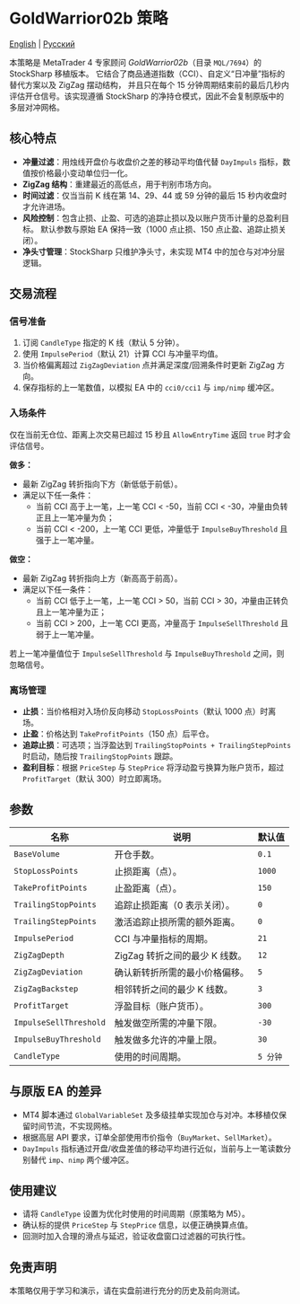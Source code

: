 # GoldWarrior02b 策略
[English](README.md) | [Русский](README_ru.md)

本策略是 MetaTrader 4 专家顾问 *GoldWarrior02b*（目录 `MQL/7694`）的 StockSharp 移植版本。
它结合了商品通道指数（CCI）、自定义“日冲量”指标的替代方案以及 ZigZag 摆动结构，
并且只在每个 15 分钟周期结束前的最后几秒内评估开仓信号。该实现遵循 StockSharp
的净持仓模式，因此不会复制原版中的多层对冲网格。

## 核心特点

- **冲量过滤**：用烛线开盘价与收盘价之差的移动平均值代替 `DayImpuls` 指标，数值按价格最小变动单位归一化。
- **ZigZag 结构**：重建最近的高低点，用于判别市场方向。
- **时间过滤**：仅当当前 K 线在第 14、29、44 或 59 分钟的最后 15 秒内收盘时才允许进场。
- **风险控制**：包含止损、止盈、可选的追踪止损以及以账户货币计量的总盈利目标。
  默认参数与原始 EA 保持一致（1000 点止损、150 点止盈、追踪止损关闭）。
- **净头寸管理**：StockSharp 只维护净头寸，未实现 MT4 中的加仓与对冲分层逻辑。

## 交易流程

### 信号准备

1. 订阅 `CandleType` 指定的 K 线（默认 5 分钟）。
2. 使用 `ImpulsePeriod`（默认 21）计算 CCI 与冲量平均值。
3. 当价格偏离超过 `ZigZagDeviation` 点并满足深度/回溯条件时更新 ZigZag 方向。
4. 保存指标的上一笔数值，以模拟 EA 中的 `cci0/cci1` 与 `imp/nimp` 缓冲区。

### 入场条件

仅在当前无仓位、距离上次交易已超过 15 秒且 `AllowEntryTime` 返回 `true` 时才会评估信号。

**做多：**
- 最新 ZigZag 转折指向下方（新低低于前低）。
- 满足以下任一条件：
  - 当前 CCI 高于上一笔，上一笔 CCI < -50，当前 CCI < -30，冲量由负转正且上一笔冲量为负；
  - 当前 CCI < -200，上一笔 CCI 更低，冲量低于 `ImpulseBuyThreshold` 且强于上一笔冲量。

**做空：**
- 最新 ZigZag 转折指向上方（新高高于前高）。
- 满足以下任一条件：
  - 当前 CCI 低于上一笔，上一笔 CCI > 50，当前 CCI > 30，冲量由正转负且上一笔冲量为正；
  - 当前 CCI > 200，上一笔 CCI 更高，冲量高于 `ImpulseSellThreshold` 且弱于上一笔冲量。

若上一笔冲量值位于 `ImpulseSellThreshold` 与 `ImpulseBuyThreshold` 之间，则忽略信号。

### 离场管理

- **止损**：当价格相对入场价反向移动 `StopLossPoints`（默认 1000 点）时离场。
- **止盈**：价格达到 `TakeProfitPoints`（150 点）后平仓。
- **追踪止损**：可选项；当浮盈达到 `TrailingStopPoints + TrailingStepPoints` 时启动，随后按 `TrailingStopPoints` 跟踪。
- **盈利目标**：根据 `PriceStep` 与 `StepPrice` 将浮动盈亏换算为账户货币，超过 `ProfitTarget`（默认 300）时立即离场。

## 参数

| 名称 | 说明 | 默认值 |
| --- | --- | --- |
| `BaseVolume` | 开仓手数。 | `0.1` |
| `StopLossPoints` | 止损距离（点）。 | `1000` |
| `TakeProfitPoints` | 止盈距离（点）。 | `150` |
| `TrailingStopPoints` | 追踪止损距离（0 表示关闭）。 | `0` |
| `TrailingStepPoints` | 激活追踪止损所需的额外距离。 | `0` |
| `ImpulsePeriod` | CCI 与冲量指标的周期。 | `21` |
| `ZigZagDepth` | ZigZag 转折之间的最少 K 线数。 | `12` |
| `ZigZagDeviation` | 确认新转折所需的最小价格偏移。 | `5` |
| `ZigZagBackstep` | 相邻转折之间的最少 K 线数。 | `3` |
| `ProfitTarget` | 浮盈目标（账户货币）。 | `300` |
| `ImpulseSellThreshold` | 触发做空所需的冲量下限。 | `-30` |
| `ImpulseBuyThreshold` | 触发做多允许的冲量上限。 | `30` |
| `CandleType` | 使用的时间周期。 | `5 分钟` |

## 与原版 EA 的差异

- MT4 脚本通过 `GlobalVariableSet` 及多级挂单实现加仓与对冲。本移植仅保留时间节流，不实现网格。
- 根据高层 API 要求，订单全部使用市价指令（`BuyMarket`、`SellMarket`）。
- `DayImpuls` 指标通过开盘/收盘差值的移动平均进行近似，当前与上一笔读数分别替代 `imp`、`nimp` 两个缓冲区。

## 使用建议

- 请将 `CandleType` 设置为优化时使用的时间周期（原策略为 M5）。
- 确认标的提供 `PriceStep` 与 `StepPrice` 信息，以便正确换算点值。
- 回测时加入合理的滑点与延迟，验证收盘窗口过滤器的可执行性。

## 免责声明

本策略仅用于学习和演示，请在实盘前进行充分的历史及前向测试。
